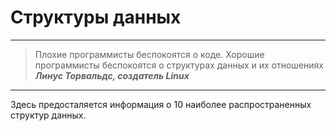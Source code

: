 Структуры данных
===


***********
>Плохие программисты беспокоятся о коде.
>Хорошие программисты беспокоятся о структурах данных и их отношениях
>***Линус Торвальдс, создатель Linux***
***********
Здесь предосталяется информация о 10 наиболее распространенных структур данных.
